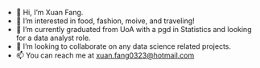 - 👋 Hi, I’m Xuan Fang.
- 👀 I’m interested in food, fashion, moive, and traveling! 
- 🌱 I’m currently graduated from UoA with a pgd in Statistics and looking for a data analyst role. 
- 💞️ I’m looking to collaborate on any data science related projects.
- 📫 You can reach me at xuan.fang0323@hotmail.com

<!---
MF0323/MF0323 is a ✨ special ✨ repository because its `README.md` (this file) appears on your GitHub profile.
You can click the Preview link to take a look at your changes.
--->
